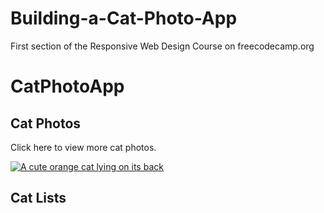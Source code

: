 # Building-a-Cat-Photo-App
First section of the Responsive Web Design Course on freecodecamp.org
<html>
  <body>
    <main>
      <h1>CatPhotoApp</h1>
      <section>
      <h2>Cat Photos</h2>
      <!-- TODO: Add link to cat photos -->
      <p>Click here to view more <a target="_blank" herf="https://freecatphotoapp.com">cat photos</a>.</p>
      <a href="https://freecatphotoapp.com"><img src="https://cdn.freecodecamp.org/curriculum/cat-photo-app/relaxing-cat.jpg" alt="A cute orange cat lying on its back"></a>
      </section>
      <section>
        <h2>Cat Lists</h2>
      </section>
    </main>
  </body>
</html>

